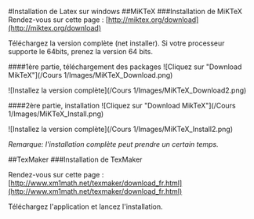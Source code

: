 #Installation de Latex sur windows
##MiKTeX
###Installation de MiKTeX
Rendez-vous sur cette page : [http://miktex.org/download](http://miktex.org/download)

Téléchargez la version complète (net installer). Si votre processeur supporte le 64bits, prenez la version 64 bits.

####1ère partie, téléchargement des packages
![Cliquez sur "Download MikTeX"](/Cours 1/Images/MiKTeX_Download.png)

![Installez la version complète](/Cours 1/Images/MiKTeX_Download2.png)

####2ère partie, installation
![Cliquez sur "Download MikTeX"](/Cours 1/Images/MiKTeX_Install.png)

![Installez la version complète](/Cours 1/Images/MiKTeX_Install2.png)

*Remarque: l'installation complète peut prendre un certain temps.*

##TexMaker
###Installation de TexMaker

Rendez-vous sur cette page : [http://www.xm1math.net/texmaker/download_fr.html](http://www.xm1math.net/texmaker/download_fr.html)

Téléchargez l'application et lancez l'installation.